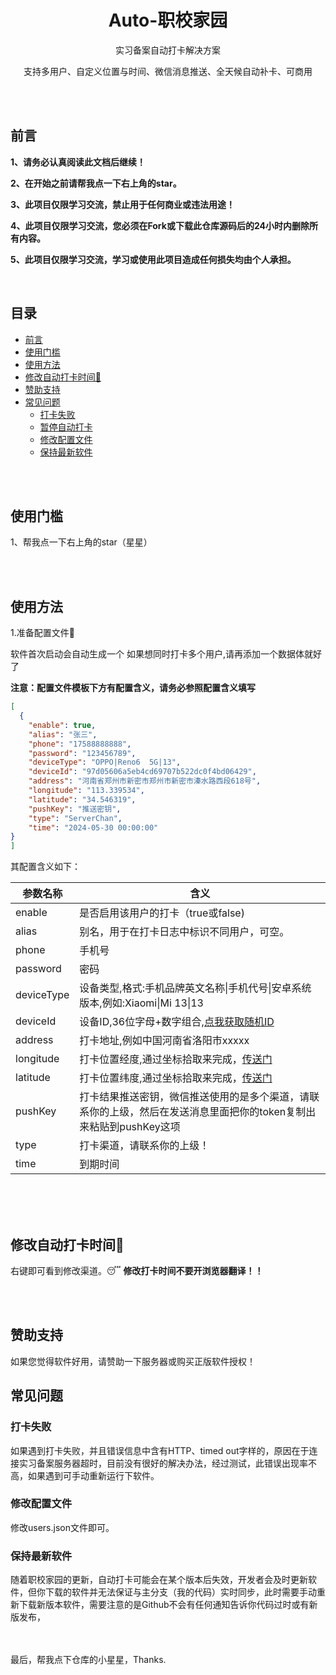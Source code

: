 <div align="center">
<h1 align="center">
Auto-职校家园
</h1>
<p align="center">
实习备案自动打卡解决方案
</p>
<p align="center">
支持多用户、自定义位置与时间、微信消息推送、全天候自动补卡、可商用
</br>
</p>
</br>
</div>
</br>



## 前言

**1、请务必认真阅读此文档后继续！**

**2、在开始之前请帮我点一下右上角的star。**

**3、此项目仅限学习交流，禁止用于任何商业或违法用途！**

**4、此项目仅限学习交流，您必须在Fork或下载此仓库源码后的24小时内删除所有内容。**

**5、此项目仅限学习交流，学习或使用此项目造成任何损失均由个人承担。**

</br>

## 目录

- [前言](#前言)
- [使用门槛](#使用门槛)
- [使用方法](#使用方法)
- [修改自动打卡时间🎯](#修改自动打卡时间)
- [赞助支持](#赞助支持)
- [常见问题](#常见问题)
  - [打卡失败](#打卡失败)
  - [暂停自动打卡](#暂停自动打卡)
  - [修改配置文件](#修改配置文件)
  - [保持最新软件](#保持最新软件)

</br>
</br>

## 使用门槛

1、帮我点一下右上角的star（星星）


</br></br>

## 使用方法

1.准备配置文件🤔

软件首次启动会自动生成一个
如果想同时打卡多个用户,请再添加一个数据体就好了

**注意：配置文件模板下方有配置含义，请务必参照配置含义填写**
```json
[
  {
	"enable": true,
	"alias": "张三",
	"phone": "17588888888",
	"password": "123456789",
	"deviceType": "OPPO|Reno6  5G|13",
	"deviceId": "97d05606a5eb4cd69707b522dc0f4bd06429",
	"address": "河南省郑州市新密市郑州市新密市溱水路西段618号",
	"longitude": "113.339534",
	"latitude": "34.546319",
	"pushKey": "推送密钥",
	"type": "ServerChan",
	"time": "2024-05-30 00:00:00"
}
]
```

其配置含义如下：

| 参数名称 | 含义                                                         |
| -- | ------------------------------------------------------------ |
| enable | 是否启用该用户的打卡（true或false)                           |
| alias | 别名，用于在打卡日志中标识不同用户，可空。                   |
| phone | 手机号                                                       |
| password | 密码                                                         |
| deviceType | 设备类型,格式:手机品牌英文名称\|手机代号\|安卓系统版本,例如:Xiaomi\|Mi 13\|13 |
| deviceId | 设备ID,36位字母+数字组合,[点我获取随机ID](http://did.sxba.xuanran.cc)          |
| address | 打卡地址,例如中国河南省洛阳市xxxxx                           |
| longitude | 打卡位置经度,通过坐标拾取来完成，[传送门](https://jingweidu.bmcx.com/) |
| latitude | 打卡位置纬度,通过坐标拾取来完成，[传送门](https://jingweidu.bmcx.com/) |
| pushKey | 打卡结果推送密钥，微信推送使用的是多个渠道，请联系你的上级，然后在发送消息里面把你的token复制出来粘贴到pushKey这项 |
| type | 打卡渠道，请联系你的上级！|
| time | 到期时间|

</br></br></br>


## 修改自动打卡时间🎯	

右键即可看到修改渠道。😴
**修改打卡时间不要开浏览器翻译！！**

</br>
</br>





## 赞助支持
如果您觉得软件好用，请赞助一下服务器或购买正版软件授权！


## 常见问题

### 打卡失败
如果遇到打卡失败，并且错误信息中含有HTTP、timed out字样的，原因在于连接实习备案服务器超时，目前没有很好的解决办法，经过测试，此错误出现率不高，如果遇到可手动重新运行下软件。

### 修改配置文件
修改users.json文件即可。
</br>

### 保持最新软件
随着职校家园的更新，自动打卡可能会在某个版本后失效，开发者会及时更新软件，但你下载的软件并无法保证与主分支（我的代码）实时同步，此时需要手动重新下载新版本软件，需要注意的是Github不会有任何通知告诉你代码过时或有新版发布，


</br></br>
最后，帮我点下仓库的小星星，Thanks.
